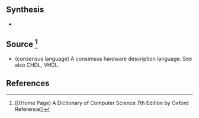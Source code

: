 ## Synthesis
- 
## Source [^1]
- (consensus language) A consensus hardware description language. See also CHDL, VHDL.
## References

[^1]: [[(Home Page) A Dictionary of Computer Science 7th Edition by Oxford Reference]]